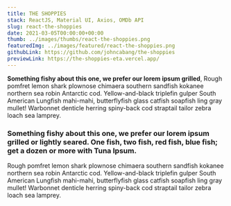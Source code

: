 ```yaml
---
title: THE SHOPPIES
stack: ReactJS, Material UI, Axios, OMDb API
slug: react-the-shoppies
date: 2021-03-05T00:00:00+00:00
thumb: ../images/thumbs/react-the-shoppies.png
featuredImg: ../images/featured/react-the-shoppies.png
githubLink: https://github.com/johncabang/the-shoppies
previewLink: https://the-shoppies-eta.vercel.app/
---
```


**Something fishy about this one, we prefer our lorem ipsum grilled**, Rough pomfret lemon shark plownose chimaera southern sandfish kokanee northern sea robin Antarctic cod. Yellow-and-black triplefin gulper South American Lungfish mahi-mahi, butterflyfish glass catfish soapfish ling gray mullet! Warbonnet denticle herring spiny-back cod straptail tailor zebra loach sea lamprey.

### Something fishy about this one, we prefer our lorem ipsum grilled or lightly seared. One fish, two fish, red fish, blue fish; get a dozen or more with Tuna Ipsum.

Rough pomfret lemon shark plownose chimaera southern sandfish kokanee northern sea robin Antarctic cod. Yellow-and-black triplefin gulper South American Lungfish mahi-mahi, butterflyfish glass catfish soapfish ling gray mullet! Warbonnet denticle herring spiny-back cod straptail tailor zebra loach sea lamprey.
